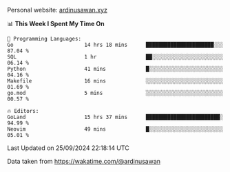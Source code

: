 Personal website: [ardinusawan.xyz](https://ardinusawan.xyz)

<!--START_SECTION:waka-->
📊 **This Week I Spent My Time On** 

```text
💬 Programming Languages: 
Go                       14 hrs 18 mins      ██████████████████████░░░   87.04 % 
SQL                      1 hr                ██░░░░░░░░░░░░░░░░░░░░░░░   06.14 % 
Python                   41 mins             █░░░░░░░░░░░░░░░░░░░░░░░░   04.16 % 
Makefile                 16 mins             ░░░░░░░░░░░░░░░░░░░░░░░░░   01.69 % 
go.mod                   5 mins              ░░░░░░░░░░░░░░░░░░░░░░░░░   00.57 % 

🔥 Editors: 
GoLand                   15 hrs 37 mins      ████████████████████████░   94.99 % 
Neovim                   49 mins             █░░░░░░░░░░░░░░░░░░░░░░░░   05.01 % 
```


 Last Updated on 25/09/2024 22:18:14 UTC
<!--END_SECTION:waka-->
Data taken from https://wakatime.com/@ardinusawan
